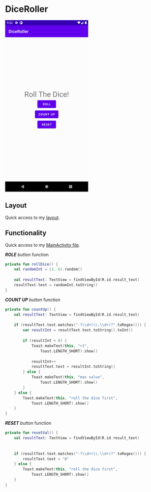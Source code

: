 # DiceRoller

![Preview](preview.gif)

## Layout
Quick access to my [layout](app/src/main/res/layout/activity_main.xml).

## Functionality
Quick access to my [MainActivity file](app/src/main/java/com/example/diceroller/MainActivity.kt).

***ROLE** button* function
```kotlin
private fun rollDice() {
    val randomInt = (1..6).random()

    val resultText: TextView = findViewById(R.id.result_text)
    resultText.text = randomInt.toString()
}
```

***COUNT UP** button* function
```kotlin
private fun countUp() {
    val resultText: TextView = findViewById(R.id.result_text)

    if (resultText.text.matches("-?\\d+(\\.\\d+)?".toRegex())) {
        var resultInt = resultText.text.toString().toInt()

        if (resultInt < 6) {
            Toast.makeText(this, "+1",
                Toast.LENGTH_SHORT).show()

            resultInt++
            resultText.text = resultInt.toString()
        } else {
            Toast.makeText(this, "max value",
                Toast.LENGTH_SHORT).show()
        }
    } else {
        Toast.makeText(this, "roll the dice first",
            Toast.LENGTH_SHORT).show()
    }
}
```

***RESET** button* function
```kotlin
private fun resetVal() {
    val resultText: TextView = findViewById(R.id.result_text)


    if (resultText.text.matches("-?\\d+(\\.\\d+)?".toRegex())) {
        resultText.text = "0"
    } else {
        Toast.makeText(this, "roll the dice first",
            Toast.LENGTH_SHORT).show()
    }
}
```

